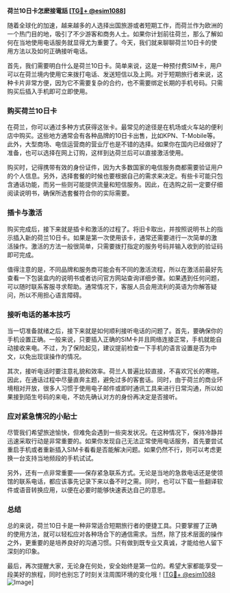 **荷兰10日卡怎麽接電話 [[TG💪+ @esim1088](https://t.me/s/esim1088)]**

随着全球化的加速，越来越多的人选择出国旅游或者短期工作，而荷兰作为欧洲的一个热门目的地，吸引了不少游客和商务人士。如果你计划前往荷兰，那么了解如何在当地使用电话服务就显得尤为重要了。今天，我们就来聊聊荷兰10日卡的使用方法以及如何正确接听电话。

首先，我们需要明白什么是荷兰10日卡。简单来说，这是一种预付费SIM卡，用户可以在荷兰境内使用它来拨打电话、发送短信以及上网。对于短期旅行者来说，这种卡片非常方便，因为它不需要复杂的合约，也不需要绑定长期的手机号码。只需购买后插入手机即可立即使用。

### 购买荷兰10日卡

在荷兰，你可以通过多种方式获得这张卡。最常见的途径是在机场或火车站的便利店中购买。这些地方通常会有各种品牌的10日卡出售，比如KPN、T-Mobile等。此外，大型商场、电信运营商的营业厅也是不错的选择。如果你在国内已经做好了准备，也可以选择在网上订购，这样到达荷兰后可以直接激活使用。

购买时，记得携带有效的身份证件，因为大多数国家的电信服务商都需要验证用户的个人信息。另外，选择套餐的时候也要根据自己的需求来决定。有些卡可能只包含通话功能，而另一些则可能提供流量和短信服务。因此，在选购之前一定要仔细阅读说明书，确保所选套餐符合你的实际需要。

### 插卡与激活

购买完成后，接下来就是插卡和激活的过程了。将旧卡取出，并按照说明书上的指示插入新的荷兰10日卡。如果是第一次使用该卡，通常还需要进行一次简单的激活操作。激活的方法一般很简单，只需要拨打指定的服务号码并输入收到的验证码即可完成。

值得注意的是，不同品牌和服务商可能会有不同的激活流程，所以在激活前最好先查看一下包装盒内的说明书或者访问官方网站查询详细步骤。如果遇到任何问题，可以随时联系客服寻求帮助。通常情况下，客服人员会用流利的英语为你解答疑问，所以不用担心语言障碍。

### 接听电话的基本技巧

当一切准备就绪之后，接下来就是如何顺利接听电话的问题了。首先，要确保你的手机设置正确。一般来说，只要插入正确的SIM卡并且网络连接正常，手机就能自动接收来电。不过，为了保险起见，建议提前检查一下手机的语言设置是否为中文，以免出现误操作的情况。

其次，接听电话时要注意礼貌和效率。荷兰人普遍比较直接，不喜欢冗长的寒暄。因此，在通话过程中尽量直奔主题，避免过多的客套话。同时，由于荷兰的商业环境相对开放，很多人习惯于使用电子邮件或即时通讯工具来进行日常沟通，所以如果接到陌生号码的来电，不妨先确认对方的身份再决定是否接听。

### 应对紧急情况的小贴士

尽管我们希望旅途愉快，但难免会遇到一些突发状况。在这种情况下，保持冷静并迅速采取行动是非常重要的。如果你发现自己无法正常使用电话服务，首先要尝试重启手机或者重新插入SIM卡看看是否能解决问题。如果仍然不行，则可以考虑更换一台支持当地频段的手机试试。

另外，还有一点非常重要——保存紧急联系方式。无论是当地的急救电话还是使领馆的联系电话，都应该事先记录下来以备不时之需。同时，也可以下载一些翻译软件或语音转换应用，以便在必要时能够快速表达自己的意思。

### 总结

总的来说，荷兰10日卡是一种非常适合短期旅行者的便捷工具。只要掌握了正确的使用方法，就可以轻松应对各种场合下的通信需求。当然，除了技术层面的操作之外，更重要的是培养良好的沟通习惯。只有做到既专业又真诚，才能给他人留下深刻的印象。

最后，再次提醒大家，无论身在何处，安全始终是第一位的。希望大家都能享受一段美好的旅程，同时也别忘了时刻关注周围环境的变化哦！[[TG💪+ @esim1088](https://t.me/s/esim1088) ![Image](https://i.postimg.cc/4NQfJmqS/Snipaste-2025-05-13-00-14-12.png)]
